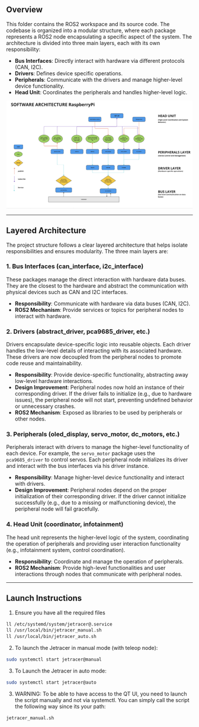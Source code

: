## Overview

This folder contains the ROS2 workspace and its source code. The codebase is organized into a modular structure, where each package represents a ROS2 node encapsulating a specific aspect of the system. The architecture is divided into three main layers, each with its own responsibility:

- **Bus Interfaces**: Directly interact with hardware via different protocols (CAN, I2C).
- **Drivers**: Defines device specific operations.
- **Peripherals**: Communicate with the drivers and manage higher-level device functionality.
- **Head Unit**: Coordinates the peripherals and handles higher-level logic.

![System Diagram](../.github/images/software_architecture.png)

---

## Layered Architecture

The project structure follows a clear layered architecture that helps isolate responsibilities and ensures modularity. The three main layers are:

### 1. **Bus Interfaces (can_interface, i2c_interface)**
These packages manage the direct interaction with hardware data buses. They are the closest to the hardware and abstract the communication with physical devices such as CAN and I2C interfaces.
- **Responsibility**: Communicate with hardware via data buses (CAN, I2C).
- **ROS2 Mechanism**: Provide services or topics for peripheral nodes to interact with hardware.

### 2. **Drivers (abstract_driver, pca9685_driver, etc.)**
Drivers encapsulate device-specific logic into reusable objects. Each driver handles the low-level details of interacting with its associated hardware. These drivers are now decoupled from the peripheral nodes to promote code reuse and maintainability.
- **Responsibility**: Provide device-specific functionality, abstracting away low-level hardware interactions.
- **Design Improvement**: Peripheral nodes now hold an instance of their corresponding driver. If the driver fails to initialize (e.g., due to hardware issues), the peripheral node will not start, preventing undefined behavior or unnecessary crashes.
- **ROS2 Mechanism**: Exposed as libraries to be used by peripherals or other nodes.

### 3. **Peripherals (oled_display, servo_motor, dc_motors, etc.)**
Peripherals interact with drivers to manage the higher-level functionality of each device. For example, the `servo_motor` package uses the `pca9685_driver` to control servos. Each peripheral node initializes its driver and interact with the bus interfaces via his driver instance.
- **Responsibility**: Manage higher-level device functionality and interact with drivers.
- **Design Improvement**: Peripheral nodes depend on the proper initialization of their corresponding driver. If the driver cannot initialize successfully (e.g., due to a missing or malfunctioning device), the peripheral node will fail gracefully.

### 4. **Head Unit (coordinator, infotainment)**
The head unit represents the higher-level logic of the system, coordinating the operation of peripherals and providing user interaction functionality (e.g., infotainment system, control coordination).
- **Responsibility**: Coordinate and manage the operation of peripherals.
- **ROS2 Mechanism**: Provide high-level functionalities and user interactions through nodes that communicate with peripheral nodes.

---

## Launch Instructions

1. Ensure you have all the required files
```bash 
ll /etc/systemd/system/jetracer@.service
ll /usr/local/bin/jetracer_manual.sh
ll /usr/local/bin/jetracer_auto.sh
```
2. To launch the Jetracer in manual mode (with teleop node):
```bash
sudo systemctl start jetracer@manual
```

3. To Launch the Jetracer in auto mode:
```bash
sudo systemctl start jetracer@auto
```

3. WARNING: To be able to have access to the QT UI, you need to launch the script manually and not via systemctl. You can simply call the script the following way since its your path:
```bash
jetracer_manual.sh
```
